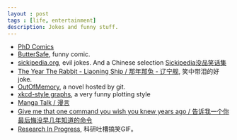 ```yaml
---
layout : post
tags : [life, entertainment]
description: Jokes and funny stuff.
---
```


+ [PhD Comics](http://www.phdcomics.com/comics.php)
+ [ButterSafe](http://buttersafe.com/archive/), funny comic.    
+ [sickipedia.org](http://sickipedia.org/), evil jokes. And a Chinese selection [Sickipedia没品笑话集](http://bbs.saraba1st.com/2b/read-htm-tid-855766.html)    
+ [The Year The Rabbit - Liaoning Ship / 那年那兔 - 辽宁舰](http://www.newsmth.net/nForum/#!article/MilitaryJoke/220428), 笑中带泪的好joke.    
+ [OutOfMemory](https://gitcafe.com/Superwyh/OutOfMemory/blob/master/README.md), a novel hosted by git.    
+ [xkcd-style graphs](http://mathematica.stackexchange.com/questions/11350/xkcd-style-graphs), a very funny plotting style    
+ [Manga Talk / 漫言](http://mangatalk.net/)    
+ [Give me that one command you wish you knew years ago / 告诉我一个你最后悔没早几年知道的命令](http://www.reddit.com/r/linux/comments/mi80x/give_me_that_one_command_you_wish_you_knew_years/)    
+ [Research In Progress](http://researchinprogress.tumblr.com/), 科研吐槽搞笑GIF。    

